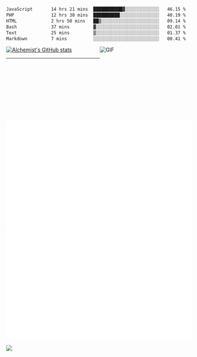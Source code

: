 <!--START_SECTION:waka-->

```text
JavaScript       14 hrs 21 mins  ███████████▓░░░░░░░░░░░░░   46.15 %
PHP              12 hrs 30 mins  ██████████░░░░░░░░░░░░░░░   40.19 %
HTML             2 hrs 50 mins   ██▒░░░░░░░░░░░░░░░░░░░░░░   09.14 %
Bash             37 mins         ▓░░░░░░░░░░░░░░░░░░░░░░░░   02.01 %
Text             25 mins         ▒░░░░░░░░░░░░░░░░░░░░░░░░   01.37 %
Markdown         7 mins          ░░░░░░░░░░░░░░░░░░░░░░░░░   00.41 %
```

<!--END_SECTION:waka-->

[![Alchemist's GitHub stats](https://github-readme-stats.vercel.app/api?username=DrMaxis&show_icons=true&theme=outrun&count_private=true)](#)
<img align="right" alt="GIF" src="https://user-images.githubusercontent.com/5355808/139111924-210cc6fa-9fb1-4dac-929d-6324a5836a92.gif" width="250" height="200" />
<hr />

![](https://raw.githubusercontent.com/DrMaxis/github-stats-transparent/output/generated/overview.svg)
![](https://raw.githubusercontent.com/DrMaxis/github-stats-transparent/output/generated/languages.svg)

 
<a href="https://count.getloli.com/"><img src="https://count.getloli.com/get/@:maxis-the-alchemist?theme=rule34"></a>
<!-- https://count.getloli.com/get/@alchemist?theme=rule34 -->
<br>
